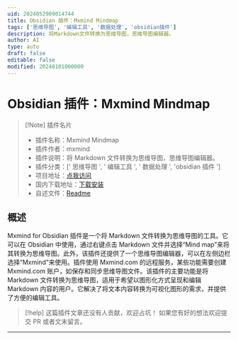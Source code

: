```yaml
---
uid: 2024052909014744
title: Obsidian 插件：Mxmind Mindmap
tags: ['思维导图', '编辑工具', '数据处理', 'obsidian插件']
description: 将Markdown文件转换为思维导图，思维导图编辑器。
author: AI
type: auto
draft: false
editable: false
modified: 20240101000000
---
```


# Obsidian 插件：Mxmind Mindmap

> [!Note] 插件名片
> - 插件名称：Mxmind Mindmap
> - 插件作者：mxmind
> - 插件说明：将 Markdown 文件转换为思维导图，思维导图编辑器。
> - 插件分类：[' 思维导图 ', ' 编辑工具 ', ' 数据处理 ', 'obsidian 插件 ']
> - 项目地址：[点我访问](https://github.com/webceoboy/mxmind-obsidian)
> - 国内下载地址：[下载安装](https://pkmer.cn/products/plugin/pluginMarket/?mxmind)
> - 自述文件：[Readme](https://ghproxy.net/https://raw.githubusercontent.com/webceoboy/mxmind-obsidian/main/README.md)

## 概述

Mxmind for Obsidian 插件是一个将 Markdown 文件转换为思维导图的工具。它可以在 Obsidian 中使用，通过右键点击 Markdown 文件并选择“Mind map”来将其转换为思维导图。此外，该插件还提供了一个思维导图编辑器，可以在左侧边栏选择“Mxmind”来使用。插件使用 Mxmind.com 的远程服务，某些功能需要创建 Mxmind.com 账户，如保存和同步思维导图文件。该插件的主要功能是将 Markdown 文件转换为思维导图，适用于希望以图形化方式呈现和编辑 Markdown 内容的用户。它解决了将文本内容转换为可视化图形的需求，并提供了方便的编辑工具。

> [!help]
> 这篇插件文章还没有人贡献，欢迎占坑！
> 如果您有好的想法欢迎提交 PR 或者文末留言。

---



